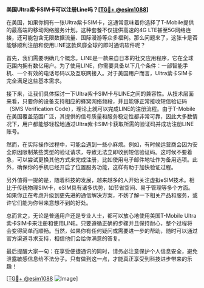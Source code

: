 **美国Ultra紫卡SIM卡可以注册Line吗？[[TG💪+ @esim1088](https://t.me/s/esim1088)]**

在美国，如果你拥有一张Ultra紫卡SIM卡，这通常意味着你选择了T-Mobile提供的最高端的移动网络服务计划。这种套餐不仅提供高速的4G LTE甚至5G网络连接，还可能包含无限数据流量、国际漫游等众多福利。那么问题来了，这张卡是否能够顺利注册和使用LINE这款风靡全球的即时通讯软件呢？

首先，我们需要明确几个概念。LINE是一款来自日本的社交应用程序，它在全球范围内拥有数亿用户。为了使用LINE，你需要具备以下几个条件：一部智能手机、一个有效的电话号码以及互联网接入。对于美国用户而言，Ultra紫卡SIM卡完全满足这些基本需求。

接下来，让我们具体探讨一下Ultra紫卡SIM卡与LINE之间的兼容性。从技术层面来看，只要你的设备支持相应的蜂窝网络频段，并且能够正常接收短信验证码（SMS Verification Code），理论上就可以完成LINE的注册流程。由于T-Mobile在美国覆盖范围广泛，其提供的信号质量和服务稳定性都非常可靠，因此大多数情况下，用户都能够轻松地通过Ultra紫卡SIM卡获取所需的验证码并成功注册LINE账号。

然而，在实际操作过程中，可能会遇到一些小麻烦。例如，有时候运营商会因为安全原因限制某些类型的验证请求，导致无法立即收到短信验证码。这时候不要着急，可以尝试更换其他方式来完成注册，比如使用电子邮件地址作为备用选项。此外，确保你的手机已经开启了位置服务功能，这样有助于加快验证过程。

另外值得一提的是，随着科技的发展，越来越多的人开始关注虚拟eSIM技术。相比于传统物理SIM卡，eSIM具有诸多优势，如节省空间、易于管理等多个方面。如果你正在考虑升级到更先进的通信解决方案，不妨了解一下相关产品和服务，或许它们能为你带来意想不到的好处。

总而言之，无论是普通用户还是专业人士，都可以放心地使用美国T-Mobile Ultra紫卡SIM卡来注册和使用LINE。只要遵循正确的步骤并且保持耐心，整个过程将会变得简单而顺畅。当然，如果你有任何疑问或需要进一步的帮助，随时可以通过官方渠道寻求支持，相信他们会给你满意的答复。

最后提醒大家一句：在享受便捷通讯的同时，请务必注意保护个人信息安全，避免泄露敏感信息给不法分子。只有做到这一点，才能真正享受到科技进步带来的乐趣！

[[TG💪+ @esim1088](https://t.me/s/esim1088) ![Image](https://i.postimg.cc/4NQfJmqS/Snipaste-2025-05-13-00-14-12.png)]